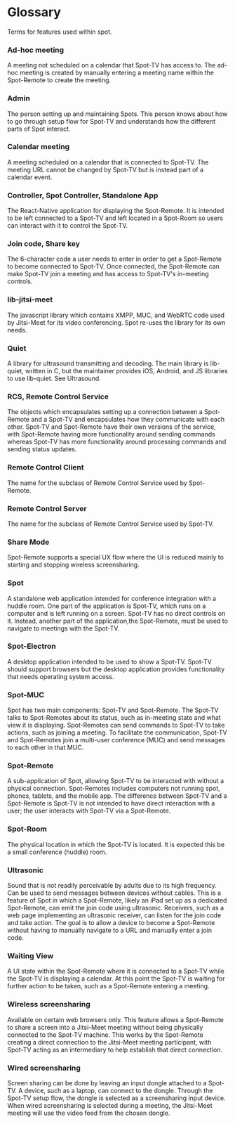 # Glossary
Terms for features used within spot.

### Ad-hoc meeting
A meeting not scheduled on a calendar that Spot-TV has access to. The ad-hoc meeting is created by manually entering a meeting name within the Spot-Remote to create the meeting.

### Admin
The person setting up and maintaining Spots. This person knows about how to go through setup flow for Spot-TV and understands how the different parts of Spot interact.

### Calendar meeting
A meeting scheduled on a calendar that is connected to Spot-TV. The meeting URL cannot be changed by Spot-TV but is instead part of a calendar event.

### Controller, Spot Controller, Standalone App
The React-Native application for displaying the Spot-Remote. It is intended to be left connected to a Spot-TV and left located in a Spot-Room so users can interact with it to control the Spot-TV.

### Join code, Share key
The 6-character code a user needs to enter in order to get a Spot-Remote to become connected to Spot-TV. Once connected, the Spot-Remote can make Spot-TV join a meeting and has access to Spot-TV's in-meeting controls. 

### lib-jitsi-meet
The javascript library which contains XMPP, MUC, and WebRTC code used by Jitsi-Meet for its video conferencing. Spot re-uses the library for its own needs.

### Quiet
A library for ultrasound transmitting and decoding. The main library is lib-quiet, written in C, but the maintainer provides iOS, Android, and JS libraries to use lib-quiet. See Ultrasound.

### RCS, Remote Control Service
The objects which encapsulates setting up a connection between a Spot-Remote and a Spot-TV and encapsulates how they communicate with each other. Spot-TV and Spot-Remote have their own versions of the service, with Spot-Remote having more functionality around sending commands whereas Spot-TV has more functionality around processing commands and sending status updates.

### Remote Control Client
The name for the subclass of Remote Control Service used by Spot-Remote.

### Remote Control Server
The name for the subclass of Remote Control Service used by Spot-TV.

### Share Mode
Spot-Remote supports a special UX flow where the UI is reduced mainly to starting and stopping wireless screensharing. 

### Spot
A standalone web application intended for conference integration with a huddle room. One part of the application is Spot-TV, which runs on a computer and is left running on a screen. Spot-TV has no direct controls on it. Instead, another part of the application,the Spot-Remote, must be used to navigate to meetings with the Spot-TV.

### Spot-Electron
A desktop application intended to be used to show a Spot-TV. Spot-TV should support browsers but the desktop application provides functionality that needs operating system access.

### Spot-MUC
Spot has two main components: Spot-TV and Spot-Remote. The Spot-TV talks to Spot-Remotes about its status, such as in-meeting state and what view it is displaying. Spot-Remotes can send commands to Spot-TV to take actions, such as joining a meeting. To facilitate the communication, Spot-TV and Spot-Remotes join a multi-user conference (MUC) and send messages to each other in that MUC.

### Spot-Remote
A sub-application of Spot, allowing Spot-TV to be interacted with without a physical connection. Spot-Remotes includes computers not running spot, phones, tablets, and the mobile app. The difference between Spot-TV and a Spot-Remote is Spot-TV is not intended to have direct interaction with a user; the user interacts with Spot-TV via a Spot-Remote.

### Spot-Room
The physical location in which the Spot-TV is located. It is expected this be a small conference (huddle) room.

### Ultrasonic
Sound that is not readily perceivable by adults due to its high frequency. Can be used to send messages between devices without cables. This is a feature of Spot in which a Spot-Remote, likely an iPad set up as a dedicated Spot-Remote, can emit the join code using ultrasonic. Receivers, such as a web page implementing an ultrasonic receiver, can listen for the join code and take action. The goal is to allow a device to become a Spot-Remote without having to manually navigate to a URL and manually enter a join code.

### Waiting View
A UI state within the Spot-Remote where it is connected to a Spot-TV while the Spot-TV is displaying a calendar. At this point the Spot-TV is waiting for further action to be taken, such as a Spot-Remote entering a meeting.

### Wireless screensharing
Available on certain web browsers only. This feature allows a Spot-Remote to share a screen into a Jitsi-Meet meeting without being physically connected to the Spot-TV machine. This works by the Spot-Remote creating a direct connection to the Jitsi-Meet meeting participant, with Spot-TV acting as an intermediary to help establish that direct connection.

### Wired screensharing
Screen sharing can be done by leaving an input dongle attached to a Spot-TV. A device, such as a laptop, can connect to the dongle. Through the Spot-TV setup flow, the dongle is selected as a screensharing input device. When wired screensharing is selected during a meeting, the Jitsi-Meet meeting will use the video feed from the chosen dongle.
